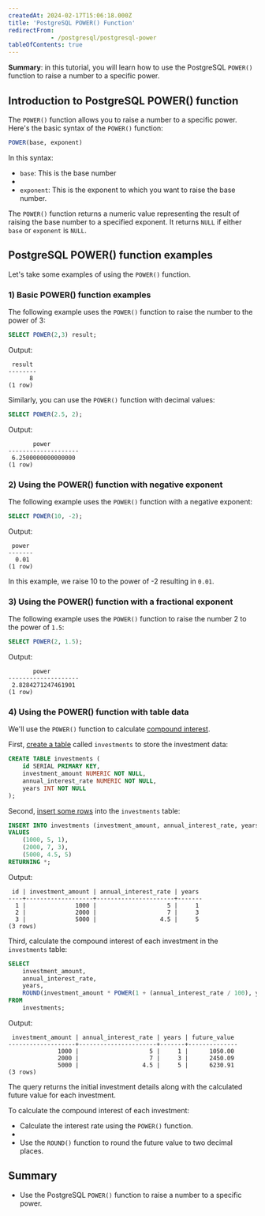 ```yaml
---
createdAt: 2024-02-17T15:06:18.000Z
title: 'PostgreSQL POWER() Function'
redirectFrom: 
            - /postgresql/postgresql-power
tableOfContents: true
---
```



**Summary**: in this tutorial, you will learn how to use the PostgreSQL `POWER()` function to raise a number to a specific power.

## Introduction to PostgreSQL POWER() function

The `POWER()` function allows you to raise a number to a specific power. Here's the basic syntax of the `POWER()` function:

```sql
POWER(base, exponent)
```

In this syntax:

- `base`: This is the base number
-
- `exponent`: This is the exponent to which you want to raise the base number.

The `POWER()` function returns a numeric value representing the result of raising the base number to a specified exponent. It returns `NULL` if either `base` or `exponent` is `NULL`.

## PostgreSQL POWER() function examples

Let's take some examples of using the `POWER()` function.

### 1) Basic POWER() function examples

The following example uses the `POWER()` function to raise the number to the power of 3:

```sql
SELECT POWER(2,3) result;
```

Output:

```
 result
--------
      8
(1 row)
```

Similarly, you can use the `POWER()` function with decimal values:

```sql
SELECT POWER(2.5, 2);
```

Output:

```
       power
--------------------
 6.2500000000000000
(1 row)
```

### 2) Using the POWER() function with negative exponent

The following example uses the `POWER()` function with a negative exponent:

```sql
SELECT POWER(10, -2);
```

Output:

```
 power
-------
  0.01
(1 row)
```

In this example, we raise 10 to the power of -2 resulting in `0.01`.

### 3) Using the POWER() function with a fractional exponent

The following example uses the `POWER()` function to raise the number 2 to the power of `1.5`:

```sql
SELECT POWER(2, 1.5);
```

Output:

```
       power
--------------------
 2.8284271247461901
(1 row)
```

### 4) Using the POWER() function with table data

We'll use the `POWER()` function to calculate [compound interest](https://en.wikipedia.org/wiki/Compound_interest).

First, [create a table](/postgresql/postgresql-create-table) called `investments` to store the investment data:

```sql
CREATE TABLE investments (
    id SERIAL PRIMARY KEY,
    investment_amount NUMERIC NOT NULL,
    annual_interest_rate NUMERIC NOT NULL,
    years INT NOT NULL
);
```

Second, [insert some rows](/postgresql/postgresql-insert-multiple-rows) into the `investments` table:

```sql
INSERT INTO investments (investment_amount, annual_interest_rate, years)
VALUES
    (1000, 5, 1),
    (2000, 7, 3),
    (5000, 4.5, 5)
RETURNING *;
```

Output:

```
 id | investment_amount | annual_interest_rate | years
----+-------------------+----------------------+-------
  1 |              1000 |                    5 |     1
  2 |              2000 |                    7 |     3
  3 |              5000 |                  4.5 |     5
(3 rows)
```

Third, calculate the compound interest of each investment in the `investments` table:

```sql
SELECT
    investment_amount,
    annual_interest_rate,
    years,
    ROUND(investment_amount * POWER(1 + (annual_interest_rate / 100), years), 2) AS future_value
FROM
    investments;
```

Output:

```
 investment_amount | annual_interest_rate | years | future_value
-------------------+----------------------+-------+--------------
              1000 |                    5 |     1 |      1050.00
              2000 |                    7 |     3 |      2450.09
              5000 |                  4.5 |     5 |      6230.91
(3 rows)
```

The query returns the initial investment details along with the calculated future value for each investment.

To calculate the compound interest of each investment:

- Calculate the interest rate using the `POWER()` function.
-
- Use the `ROUND()` function to round the future value to two decimal places.

## Summary

- Use the PostgreSQL `POWER()` function to raise a number to a specific power.

